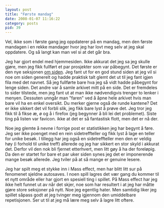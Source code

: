 ```yaml
---
layout: post
title: "Første mandag"
date: 2008-01-07 11:16:22
category: posts
pid: 39
---
```

Vel, ikke som i første gang jeg oppdaterer på en mandag, men den første mandagen i en rekke mandager hvor jeg har lovt meg selv at jeg skal oppdatere. Og så langt kan man vel si at det går bra. 

Jeg har gjort endel med hjemmesiden. Ikke akkurat det jeg sa jeg skulle gjøre, men jeg fikk fullført et par prosjekter som var påbegynt. Det første er den nye seksjonen [om siden][1]. Jeg fant ut for en god stund siden at jeg vil si noe om siden generelt og hadde praktisk talt glemt det ut til jeg fant igjen fila med det navnet. Så jeg fullførte bare hva jeg så vidt hadde påbegynt for lenge siden. Det andre var å samle arkivet mitt på en side. Det er fremdeles to sider tilstede, men jeg fant ut at man ikke nødvendigvis trenger to lenker i menyen. Dessuten unngår man "faren" ved å åpne hele arkivet hvis man bare vil ha en enkel oversikt. Du merker gjerne også de runde kantene? Det er ikke sikkert det vil forbli slik, jeg fikk bare lyst å prøve det. Jeg tror jeg fikk til å fikse æ, ø og å i firefox (jeg begynner å bli lei det problemet). Siste ting på listen var favicon. ikke at det er så fantastisk flott, men det er nå der.

Noe jeg glemte å nevne i forrige post er statistikken jeg har begynt å føre. Jeg ser ikke poenget med en rein sidetreffteller og fikk lyst å lage en teller for unike besøk. I tillegg har jeg også en sidetreffteller men den er veldig høy (i forhold til unike treff) allerede og jeg har sikkert en stor skyld i akkurat det. Derfor vil den nok bli fjernet etterhvert, men litt gøy å ha der foreløpig. Da den er startet for bare et par uker siden synes jeg det er imponerende mange besøk allerede. Jeg tviler på at så mange er genuine lesere.

Jeg har spilt meg et stykke inn i Mass effect, men har blitt litt sur på fenomenet sjeldne autosaves. I noen spill lagres det vær gang du kommer til et nytt område eller har gjort en spesiell ting i spillet. På Mass effect har jeg ikke helt funnet ut av når det skjer, noe som har resultert i at jeg har måtte gjøre store seksjoner på nytt. Noe jeg egentlig hater. Men samtidig liker jeg spillet såpass godt at jeg tvinger meg igjennom den umiddelbare repetisjonen. Ser ut til at jeg må lære meg selv å lagre litt oftere.

 [1]: om_siden.php